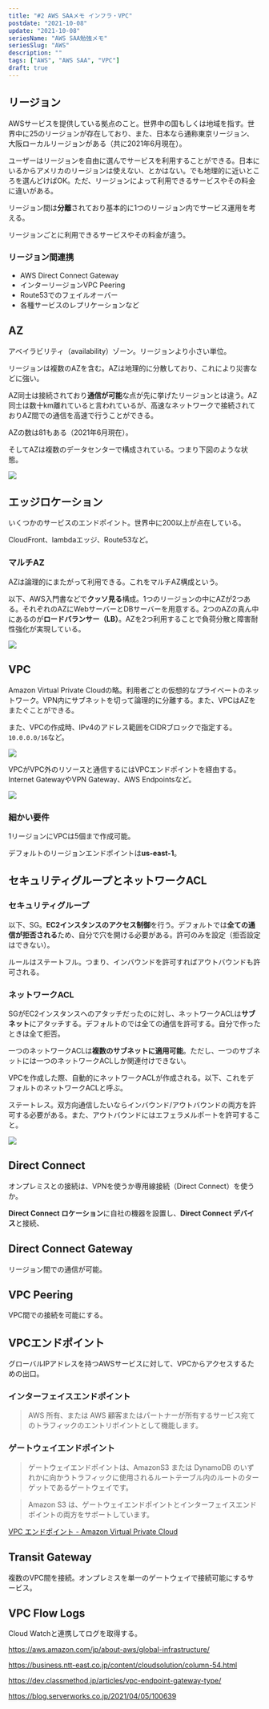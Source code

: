```yaml
---
title: "#2 AWS SAAメモ インフラ・VPC"
postdate: "2021-10-08"
update: "2021-10-08"
seriesName: "AWS SAA勉強メモ"
seriesSlug: "AWS"
description: ""
tags: ["AWS", "AWS SAA", "VPC"]
draft: true
---
```


## リージョン

AWSサービスを提供している拠点のこと。世界中の国もしくは地域を指す。世界中に25のリージョンが存在しており、また、日本なら通称東京リージョン、大阪ローカルリージョンがある（共に2021年6月現在）。

ユーザーはリージョンを自由に選んでサービスを利用することができる。日本にいるからアメリカのリージョンは使えない、とかはない。でも地理的に近いところを選んどけばOK。ただ、リージョンによって利用できるサービスやその料金に違いがある。

リージョン間は**分離**されており基本的に1つのリージョン内でサービス運用を考える。

リージョンごとに利用できるサービスやその料金が違う。

### リージョン間連携

- AWS Direct Connect Gateway
- インターリージョンVPC Peering
- Route53でのフェイルオーバー
- 各種サービスのレプリケーションなど

## AZ

アベイラビリティ（availability）ゾーン。リージョンより小さい単位。

リージョンは複数のAZを含む。AZは地理的に分散しており、これにより災害などに強い。

AZ同士は接続されており**通信が可能**な点が先に挙げたリージョンとは違う。AZ同士は数十km離れていると言われているが、高速なネットワークで接続されておりAZ間での通信を高速で行うことができる。

AZの数は81もある（2021年6月現在）。

そしてAZは複数のデータセンターで構成されている。つまり下図のような状態。

![](images/image01.png)

## エッジロケーション

いくつかのサービスのエンドポイント。世界中に200以上が点在している。

CloudFront、lambdaエッジ、Route53など。

### マルチAZ

AZは論理的にまたがって利用できる。これをマルチAZ構成という。

以下、AWS入門書などで**クッソ見る**構成。1つのリージョンの中にAZが2つある。それぞれのAZにWebサーバーとDBサーバーを用意する。2つのAZの真ん中にあるのが**ロードバランサー（LB）**。AZを2つ利用することで負荷分散と障害耐性強化が実現している。

![](images/image02.png)


## VPC

Amazon Virtual Private Cloudの略。利用者ごとの仮想的なプライベートのネットワーク。VPN内にサブネットを切って論理的に分離する。また、VPCはAZをまたぐことができる。

また、VPCの作成時、IPv4のアドレス範囲をCIDRブロックで指定する。`10.0.0.0/16`など。

![](images/image03.png)

VPCがVPC外のリソースと通信するにはVPCエンドポイントを経由する。Internet GatewayやVPN Gateway、AWS Endpointsなど。

![](images/image04.png)

### 細かい要件

1リージョンにVPCは5個まで作成可能。

デフォルトのリージョンエンドポイントは**us-east-1**。

## セキュリティグループとネットワークACL

### セキュリティグループ

以下、SG。**EC2インスタンスのアクセス制御**を行う。デフォルトでは**全ての通信が拒否される**ため、自分で穴を開ける必要がある。許可のみを設定（拒否設定はできない）。

ルールはステートフル。つまり、インバウンドを許可すればアウトバウンドも許可される。

### ネットワークACL

SGがEC2インスタンスへのアタッチだったのに対し、ネットワークACLは**サブネット**にアタッチする。デフォルトのでは全ての通信を許可する。自分で作ったときは全て拒否。

一つのネットワークACLは**複数のサブネットに適用可能**。ただし、一つのサブネットには一つのネットワークACLしか関連付けできない。

VPCを作成した際、自動的にネットワークACLが作成される。以下、これをデフォルトのネットワークACLと呼ぶ。

ステートレス。双方向通信したいならインバウンド/アウトバウンドの両方を許可する必要がある。また、アウトバウンドにはエフェラメルポートを許可すること。

![](./images/エフェラメル.png)

## Direct Connect

オンプレミスとの接続は、VPNを使うか専用線接続（Direct Connect）を使うか。

**Direct Connect ロケーション**に自社の機器を設置し、**Direct Connect デバイス**と接続、


## Direct Connect Gateway

リージョン間での通信が可能。

## VPC Peering

VPC間での接続を可能にする。

## VPCエンドポイント

グローバルIPアドレスを持つAWSサービスに対して、VPCからアクセスするための出口。

### インターフェイスエンドポイント

> AWS 所有、または AWS 顧客またはパートナーが所有するサービス宛てのトラフィックのエントリポイントとして機能します。

### ゲートウェイエンドポイント

> ゲートウェイエンドポイントは、AmazonS3 または DynamoDB のいずれかに向かうトラフィックに使用されるルートテーブル内のルートのターゲットであるゲートウェイです。

> Amazon S3 は、ゲートウェイエンドポイントとインターフェイスエンドポイントの両方をサポートしています。

[VPC エンドポイント - Amazon Virtual Private Cloud](https://docs.aws.amazon.com/ja_jp/vpc/latest/privatelink/vpc-endpoints.html)

## Transit Gateway

複数のVPC間を接続。オンプレミスを単一のゲートウェイで接続可能にするサービス。

## VPC Flow Logs

Cloud Watchと連携してログを取得する。


https://aws.amazon.com/jp/about-aws/global-infrastructure/

https://business.ntt-east.co.jp/content/cloudsolution/column-54.html

https://dev.classmethod.jp/articles/vpc-endpoint-gateway-type/

https://blog.serverworks.co.jp/2021/04/05/100639